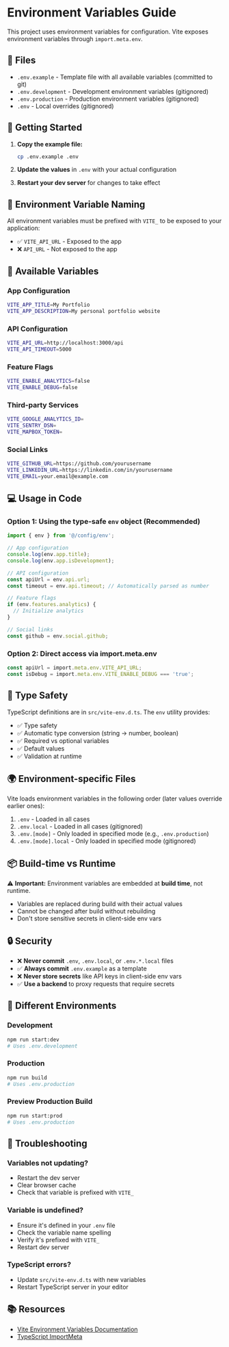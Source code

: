 # Environment Variables Guide

This project uses environment variables for configuration. Vite exposes environment variables through `import.meta.env`.

## 📁 Files

- `.env.example` - Template file with all available variables (committed to git)
- `.env.development` - Development environment variables (gitignored)
- `.env.production` - Production environment variables (gitignored)
- `.env` - Local overrides (gitignored)

## 🚀 Getting Started

1. **Copy the example file:**

   ```bash
   cp .env.example .env
   ```

2. **Update the values** in `.env` with your actual configuration

3. **Restart your dev server** for changes to take effect

## 📝 Environment Variable Naming

All environment variables must be prefixed with `VITE_` to be exposed to your application:

- ✅ `VITE_API_URL` - Exposed to the app
- ❌ `API_URL` - Not exposed to the app

## 🔧 Available Variables

### App Configuration

```bash
VITE_APP_TITLE=My Portfolio
VITE_APP_DESCRIPTION=My personal portfolio website
```

### API Configuration

```bash
VITE_API_URL=http://localhost:3000/api
VITE_API_TIMEOUT=5000
```

### Feature Flags

```bash
VITE_ENABLE_ANALYTICS=false
VITE_ENABLE_DEBUG=false
```

### Third-party Services

```bash
VITE_GOOGLE_ANALYTICS_ID=
VITE_SENTRY_DSN=
VITE_MAPBOX_TOKEN=
```

### Social Links

```bash
VITE_GITHUB_URL=https://github.com/yourusername
VITE_LINKEDIN_URL=https://linkedin.com/in/yourusername
VITE_EMAIL=your.email@example.com
```

## 💻 Usage in Code

### Option 1: Using the type-safe `env` object (Recommended)

```typescript
import { env } from '@/config/env';

// App configuration
console.log(env.app.title);
console.log(env.app.isDevelopment);

// API configuration
const apiUrl = env.api.url;
const timeout = env.api.timeout; // Automatically parsed as number

// Feature flags
if (env.features.analytics) {
  // Initialize analytics
}

// Social links
const github = env.social.github;
```

### Option 2: Direct access via import.meta.env

```typescript
const apiUrl = import.meta.env.VITE_API_URL;
const isDebug = import.meta.env.VITE_ENABLE_DEBUG === 'true';
```

## 🎯 Type Safety

TypeScript definitions are in `src/vite-env.d.ts`. The `env` utility provides:

- ✅ Type safety
- ✅ Automatic type conversion (string → number, boolean)
- ✅ Required vs optional variables
- ✅ Default values
- ✅ Validation at runtime

## 🌍 Environment-specific Files

Vite loads environment variables in the following order (later values override earlier ones):

1. `.env` - Loaded in all cases
2. `.env.local` - Loaded in all cases (gitignored)
3. `.env.[mode]` - Only loaded in specified mode (e.g., `.env.production`)
4. `.env.[mode].local` - Only loaded in specified mode (gitignored)

## 📦 Build-time vs Runtime

⚠️ **Important:** Environment variables are embedded at **build time**, not runtime.

- Variables are replaced during build with their actual values
- Cannot be changed after build without rebuilding
- Don't store sensitive secrets in client-side env vars

## 🔒 Security

- ❌ **Never commit** `.env`, `.env.local`, or `.env.*.local` files
- ✅ **Always commit** `.env.example` as a template
- ❌ **Never store secrets** like API keys in client-side env vars
- ✅ **Use a backend** to proxy requests that require secrets

## 🧪 Different Environments

### Development

```bash
npm run start:dev
# Uses .env.development
```

### Production

```bash
npm run build
# Uses .env.production
```

### Preview Production Build

```bash
npm run start:prod
# Uses .env.production
```

## 🐛 Troubleshooting

### Variables not updating?

- Restart the dev server
- Clear browser cache
- Check that variable is prefixed with `VITE_`

### Variable is undefined?

- Ensure it's defined in your `.env` file
- Check the variable name spelling
- Verify it's prefixed with `VITE_`
- Restart dev server

### TypeScript errors?

- Update `src/vite-env.d.ts` with new variables
- Restart TypeScript server in your editor

## 📚 Resources

- [Vite Environment Variables Documentation](https://vitejs.dev/guide/env-and-mode.html)
- [TypeScript ImportMeta](https://www.typescriptlang.org/docs/handbook/release-notes/typescript-4-5.html#supporting-lib-from-node_modules)
